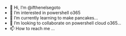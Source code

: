 - 👋 Hi, I’m @ifthenelsegoto
- 👀 I’m interested in powershell o365
- 🌱 I’m currently learning to make pancakes...
- 💞️ I’m looking to collaborate on powershell cloud o365...
- 📫 How to reach me ...

<!---
ifthenelsegoto/ifthenelsegoto is a ✨ special ✨ repository because its `README.md` (this file) appears on your GitHub profile.
You can click the Preview link to take a look at your changes.
--->
